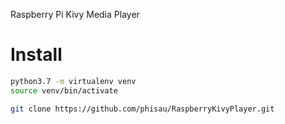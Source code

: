 Raspberry Pi Kivy Media Player

# Install
```bash
python3.7 -m virtualenv venv
source venv/bin/activate

git clone https://github.com/phisau/RaspberryKivyPlayer.git
```

